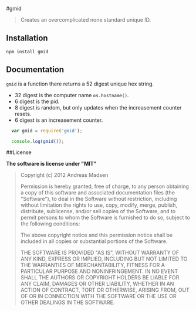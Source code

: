 #gmid

> Creates an overcomplicated none standard unique ID.

## Installation

```sheel
npm install gmid
```

## Documentation

`gmid` is a function there returns a 52 digest unique hex string.

* 32 digest is the computer name `os.hostname()`.
* 6 digest is the pid.
* 8 digest is random, but only updates when the increasement counter resets.
* 6 digest is an increasement counter.

```JavaScript
  var gmid = require('gmid');

  console.log(gmid());
```

##License

**The software is license under "MIT"**

> Copyright (c) 2012 Andreas Madsen
>
> Permission is hereby granted, free of charge, to any person obtaining a copy
> of this software and associated documentation files (the "Software"), to deal
> in the Software without restriction, including without limitation the rights
> to use, copy, modify, merge, publish, distribute, sublicense, and/or sell
> copies of the Software, and to permit persons to whom the Software is
> furnished to do so, subject to the following conditions:
>
> The above copyright notice and this permission notice shall be included in
> all copies or substantial portions of the Software.
>
> THE SOFTWARE IS PROVIDED "AS IS", WITHOUT WARRANTY OF ANY KIND, EXPRESS OR
> IMPLIED, INCLUDING BUT NOT LIMITED TO THE WARRANTIES OF MERCHANTABILITY,
> FITNESS FOR A PARTICULAR PURPOSE AND NONINFRINGEMENT. IN NO EVENT SHALL THE
> AUTHORS OR COPYRIGHT HOLDERS BE LIABLE FOR ANY CLAIM, DAMAGES OR OTHER
> LIABILITY, WHETHER IN AN ACTION OF CONTRACT, TORT OR OTHERWISE, ARISING FROM,
> OUT OF OR IN CONNECTION WITH THE SOFTWARE OR THE USE OR OTHER DEALINGS IN
> THE SOFTWARE.
